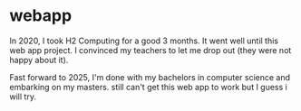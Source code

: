 # webapp
In 2020, I took H2 Computing for a good 3 months. It went well until this web app project. I convinced my teachers to let me drop out (they were not happy about it). 

Fast forward to 2025, I'm done with my bachelors in computer science and embarking on my masters. still can't get this web app to work but I guess i will try. 
